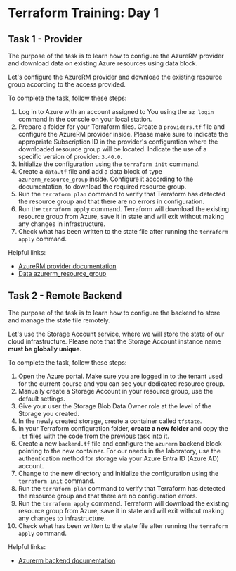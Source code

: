 # Terraform Training: Day 1

## Task 1 - Provider

The purpose of the task is to learn how to configure the AzureRM provider and download data on existing Azure resources using data block.

Let's configure the AzureRM provider and download the existing resource group according to the access provided.

To complete the task, follow these steps:

1. Log in to Azure with an account assigned to You using the `az login` command in the console on your local station.
2. Prepare a folder for your Terraform files. Create a `providers.tf` file and configure the AzureRM provider inside. Please make sure to indicate the appropriate
   Subscription ID in the provider's configuration where the downloaded resource group will be located. Indicate the use of a specific version of provider: `3.40.0`.
3. Initialize the configuration using the `terraform init` command.
4. Create a `data.tf` file and add a data block of type `azurerm_resource_group` inside. Configure it according to the documentation,
   to download the required resource group.
5. Run the `terraform plan` command to verify that Terraform has detected the resource group and that there are no errors in
   configuration.
6. Run the `terraform apply` command. Terraform will download the existing resource group from Azure, save it in state and
   will exit without making any changes in infrastructure.
7. Check what has been written to the state file after running the `terraform apply` command.

Helpful links:

* [AzureRM provider documentation](https://registry.terraform.io/providers/hashicorp/azurerm/latest/docs)
* [Data azurerm_resource_group](https://registry.terraform.io/providers/hashicorp/azurerm/latest/docs/data-sources/resource_group)


## Task 2 - Remote Backend

The purpose of the task is to learn how to configure the backend to store and manage the state file remotely.

Let's use the Storage Account service, where we will store the state of our cloud infrastructure.
Please note that the Storage Account instance name **must be globally unique.**

To complete the task, follow these steps:

1. Open the Azure portal. Make sure you are logged in to the tenant used for the current course and
   you can see your dedicated resource group.
2. Manually create a Storage Account in your resource group, use the default settings.
3. Give your user the Storage Blob Data Owner role at the level of the Storage you created.
4. In the newly created storage, create a container called `tfstate`.
5. In your Terraform configuration folder, **create a new folder** and copy the `.tf` files with the code from the previous task into it.
6. Create a new `backend.tf` file and configure the `azurerm` backend block pointing to the new container. For our needs in the
   laboratory, use the authentication method for storage via your Azure Entra ID (Azure AD) account.
7. Change to the new directory and initialize the configuration using the `terraform init` command.
8. Run the `terraform plan` command to verify that Terraform has detected the resource group and that there are no configuration errors.
9. Run the `terraform apply` command. Terraform will download the existing resource group from Azure, save it in state and
   will exit without making any changes to infrastructure.
10. Check what has been written to the state file after running the `terraform apply` command.

Helpful links:

* [Azurerm backend documentation](https://developer.hashicorp.com/terraform/language/settings/backends/azurerm)
